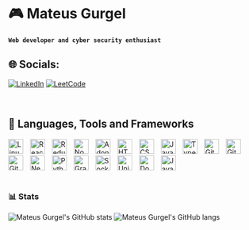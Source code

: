 # 🎮 Mateus Gurgel

**`Web developer and cyber security enthusiast`**

## 🌐 Socials:
[![LinkedIn](https://img.shields.io/badge/linkedin-%230077B5.svg?style=for-the-badge&logo=linkedin&logoColor=white)](https://www.linkedin.com/in/mateus-gurgel-554891238) 
[![LeetCode](https://img.shields.io/badge/LeetCode-000000?style=for-the-badge&logo=LeetCode&logoColor=#d16c06)](https://leetcode.com/MateusGurgel/) 

<br />

<div align="left">

  ## 🧰 Languages, Tools and Frameworks
  
  <img alt="Linux" width="30px" style="padding-right:10px;" src="https://cdn.jsdelivr.net/gh/devicons/devicon/icons/linux/linux-original.svg" />

  <img alt="React" width="30px" style="padding-right:10px;" src="https://cdn.jsdelivr.net/gh/devicons/devicon/icons/react/react-original.svg" />

  <img alt="Redux" width="30px" style="padding-right:10px;" src="https://cdn.jsdelivr.net/gh/devicons/devicon/icons/redux/redux-original.svg" />

  <img alt="NodeJS" width="30px" style="padding-right:10px;" src="https://cdn.jsdelivr.net/gh/devicons/devicon/icons/nodejs/nodejs-original.svg"/>

  <img alt="AdonisJS" width="30px" style="padding-right:10px;" src="https://cdn.jsdelivr.net/gh/devicons/devicon/icons/adonisjs/adonisjs-original.svg" />

  <img alt="HTML" width="30px" style="padding-right:10px;" src="https://cdn.jsdelivr.net/gh/devicons/devicon/icons/html5/html5-plain.svg" />

  <img alt="CSS" width="30px" style="padding-right:10px;" src="https://cdn.jsdelivr.net/gh/devicons/devicon/icons/css3/css3-plain.svg" />

  <img alt="JavaScript" width="30px" style="padding-right:10px;" src="https://cdn.jsdelivr.net/gh/devicons/devicon/icons/javascript/javascript-plain.svg" />

  <img alt="TypeScript" width="30px" style="padding-right:10px;" src="https://cdn.jsdelivr.net/gh/devicons/devicon/icons/typescript/typescript-plain.svg" />

  <img alt="Git" width="30px" style="padding-right:10px;" src="https://cdn.jsdelivr.net/gh/devicons/devicon/icons/git/git-original.svg" />

  <img alt="GitHub" width="30px" style="padding-right:10px;" src="https://cdn.jsdelivr.net/gh/devicons/devicon/icons/github/github-original.svg" />

  <img alt="GitLab" width="30px" style="padding-right:10px;" src="https://cdn.jsdelivr.net/gh/devicons/devicon/icons/gitlab/gitlab-original.svg" />

  <img alt="Next.js" width="30px" style="padding-right:10px;" src="https://cdn.jsdelivr.net/gh/devicons/devicon/icons/nextjs/nextjs-original-wordmark.svg" />

  <img alt="Python" width="30px" style="padding-right:10px;" src="https://cdn.jsdelivr.net/gh/devicons/devicon/icons/python/python-plain.svg" />

  <img alt="GraphQl" width="30px" style="padding-right:10px;" src="https://cdn.jsdelivr.net/gh/devicons/devicon/icons/graphql/graphql-plain.svg">

  <img alt="Socket.io" width="30px" style="padding-right:10px;" src="https://cdn.jsdelivr.net/gh/devicons/devicon/icons/socketio/socketio-original.svg">

  <img alt="Unity" width="30px" style="padding-right:10px;" src="https://cdn.jsdelivr.net/gh/devicons/devicon/icons/unity/unity-original.svg">

  <img alt="Docker" width="30px" style="padding-right:10px;" src="https://cdn.jsdelivr.net/gh/devicons/devicon/icons/docker/docker-original.svg">
  
  <img alt="Java" width="30px" style="padding-right:10px;" src="https://cdn.jsdelivr.net/gh/devicons/devicon/icons/java/java-original.svg">

</div>

<br />

### 📊 Stats

  ![Mateus Gurgel's GitHub stats](https://github-readme-stats-sigma-five.vercel.app/api?username=MateusGurgel&show_icons=true&theme=midnight-purple)
  ![Mateus Gurgel's GitHub langs](https://github-readme-stats-sigma-five.vercel.app/api/top-langs/?username=MateusGurgel&layout=compact&langs_count=16&theme=midnight-purple)

